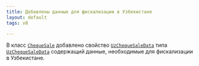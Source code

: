 ```yaml
---
title: Добавлены данные для фискализации в Узбекистане
layout: default
tags: v8

---
```


В класс [`ChequeSale`](https://iiko.github.io/front.api.sdk/v8/html/T_Resto_Front_Api_Data_Device_Tasks_ChequeSale.htm) добавлено свойство 
[`UzChequeSaleData`](https://iiko.github.io/front.api.sdk/v8/html/P_Resto_Front_Api_Data_Device_Tasks_ChequeSale_UzChequeSaleData.htm) 
типа [`UzChequeSaleData`](https://iiko.github.io/front.api.sdk/v8/html/T_Resto_Front_Api_Data_Device_Tasks_UzChequeSaleData.htm) содержащий 
данные, необходимые для фискализации в Узбекистане.